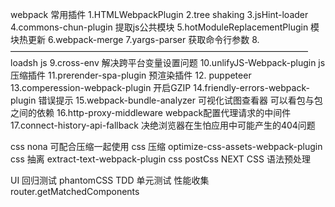 webpack 常用插件
1.HTMLWebpackPlugin
2.tree shaking
3.jsHint-loader
4.commons-chun-plugin 提取js公共模块
5.hotModuleReplacementPlugin 模块热更新
6.webpack-merge 
7.yargs-parser 获取命令行参数
8.——————————————————————————————————loadsh js 
9.cross-env 解决跨平台变量设置问题
10.unlifyJS-Webpack-plugin js压缩插件
11.prerender-spa-plugin 预渲染插件
12. puppeteer 
13.comperession-webpack-plugin 开启GZIP
14.friendly-errors-webpack-plugin 错误提示
15.webpack-bundle-analyzer 可视化试图查看器 可以看包与包之间的依赖
16.http-proxy-middleware webpack配置代理请求的中间件
17.connect-history-api-fallback 决绝浏览器在生怕应用中可能产生的404问题

css nona 可配合压缩一起使用
css 压缩 optimize-css-assets-webpack-plugin
css 抽离 extract-text-webpack-plugin
css postCss NEXT CSS 语法预处理

UI 回归测试 phantomCSS
TDD 单元测试 
性能收集
router.getMatchedComponents  
